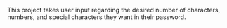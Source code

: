 This project takes user input regarding the desired number of characters, numbers, and special characters they want in their password.
